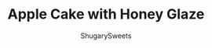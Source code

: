 ---
layout: ../../layouts/MarkdownPostLayout.astro
title: Apple Cake with Honey Glaze
author: ShugarySweets
pubDate: 2019-01-15
description: "Delicious and moist, this cake is filled with apples, cinnamon and nuts! It&#x27;s a great addition to any brunch, or just enjoy with a cup of coffee on Saturday morning!"
image_url: https://www.shugarysweets.com/wp-content/uploads/2013/08/apple-cake-facebook.jpg
tags: ["Cake","American"]
calories: 559
protein: 6
carbohydrates: 74
fats: 28
fiber: 2
ingredients: ["3 cups diced apples","1/2 cup chopped walnuts","1 teaspoon vanilla extract","1 1/2 teaspoons ground cinnamon","3 cups all-purpose flour","1 teaspoon baking soda","1 teaspoon salt","2 cups granulated sugar","1 1/4 cups vegetable oil","3 large eggs","1 cup powdered sugar","2 Tablespoons honey","1 Tablespoon milk"]
serves: 12
time: "1 hour 45 minutes"
prepTime: "15 minutes"
instructions: ["In a bowl, mix together the apples, walnuts, vanilla, and cinnamon. In a separate bowl, sift together the flour, baking soda, and salt.","Using an electric mixer beat the sugar, oil, and eggs in a large bowl. Add in the dry ingredients and beat until completely combined. Fold in the apple mixture.","Scrape the batter into a lightly greased Bundt pan or tube pan.Bake in a 325 degree F oven for 1 hour and 30 minutes or until a tester inserted into the middle of the cake comes out clean (for dark pans it may be a little shorter).","Allow the cake to fully cool in the pan, about 1 hour, and then turn it out onto a plate.","For the glaze, add all the ingredients to a small bowl and whisk until smooth. Drizzle over cooled cake.","Store covered cake in refrigerator for up to 3 days.","Drizzle the apple cake with some of the honey glaze, serve and enjoy!"]
nutrition: ["559 calories","74 grams carbohydrates","47 milligrams cholesterol","28 grams fat","2 grams fiber","6 grams protein","2 grams saturated fat","302 milligrams sodium","48 grams sugar","0 grams trans fat","24 grams unsaturated fat"]
---